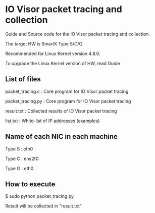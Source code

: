 # IO Visor packet tracing and collection
Guide and Source code for the IO Visor packet tracing and collection.

The target HW is SmartX Type S/C/O.

Recommended for Linux Kernel version 4.8.0.

To upgrade the Linux Kernel version of HW, read Guide

## List of files

packet_tracing.c : Core program for IO Visor packet tracing

packet_tracing.py : Core program for IO Visor packet tracing

result.txt : Collected results of IO Visor packet tracing

list.txt : White-list of IP addresses (examples)

## Name of each NIC in each machine

Type S : eth0

Type C : ens2f0

Type O : eth0


## How to execute

$ sudo python packet_tracing.py


Result will be collected in "result.txt"
